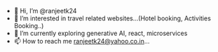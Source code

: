 - 👋 Hi, I’m @ranjeetk24
- 👀 I’m interested in travel related websites...(Hotel booking, Activities Booking..)
- 🌱 I’m currently exploring generative AI, react, microservices 
- 📫 How to reach me ranjeetk24@yahoo.co.in...

<!---
ranjeetk24/ranjeetk24 is a ✨ special ✨ repository because its `README.md` (this file) appears on your GitHub profile.
You can click the Preview link to take a look at your changes.
--->
